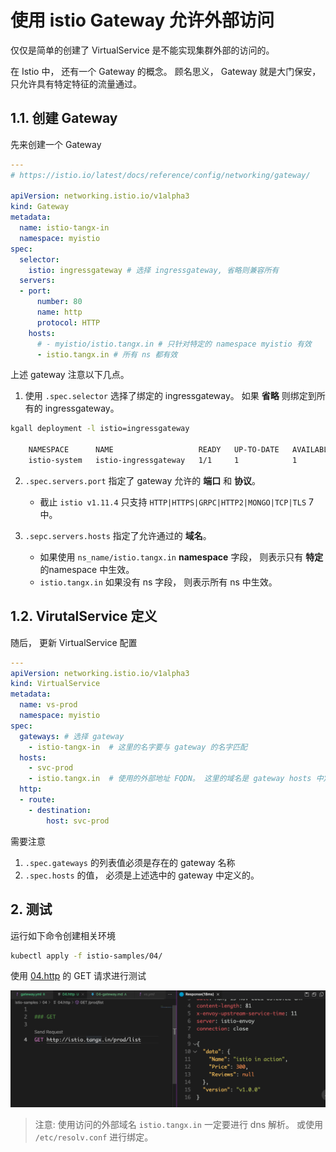 # 使用 istio Gateway 允许外部访问 

仅仅是简单的创建了 VirtualService 是不能实现集群外部的访问的。

在 Istio 中， 还有一个 Gateway 的概念。 顾名思义， Gateway 就是大门保安， 只允许具有特定特征的流量通过。



## 1.1. 创建 Gateway

先来创建一个 Gateway

```yaml
---
# https://istio.io/latest/docs/reference/config/networking/gateway/

apiVersion: networking.istio.io/v1alpha3
kind: Gateway
metadata:
  name: istio-tangx-in
  namespace: myistio
spec:
  selector:
    istio: ingressgateway # 选择 ingressgateway, 省略则兼容所有
  servers:
  - port:
      number: 80
      name: http
      protocol: HTTP
    hosts:
      # - myistio/istio.tangx.in # 只针对特定的 namespace myistio 有效
      - istio.tangx.in # 所有 ns 都有效
```

上述 gateway 注意以下几点。

1. 使用 `.spec.selector` 选择了绑定的 ingressgateway。 如果 **省略** 则绑定到所有的 ingressgateway。

```bash
kgall deployment -l istio=ingressgateway

    NAMESPACE      NAME                   READY   UP-TO-DATE   AVAILABLE   AGE
    istio-system   istio-ingressgateway   1/1     1            1           3d23h
```

2. `.spec.servers.port` 指定了 gateway 允许的 **端口** 和 **协议**。 
    + 截止 `istio v1.11.4` 只支持 `HTTP|HTTPS|GRPC|HTTP2|MONGO|TCP|TLS` 7中。

3. `.sepc.servers.hosts` 指定了允许通过的 **域名**。
    + 如果使用 `ns_name/istio.tangx.in` **namespace** 字段， 则表示只有 **特定** 的namespace 中生效。 
    + `istio.tangx.in` 如果没有 ns 字段， 则表示所有 ns 中生效。


## 1.2. VirutalService 定义

随后， 更新 VirtualService 配置

```yaml
---
apiVersion: networking.istio.io/v1alpha3
kind: VirtualService
metadata:
  name: vs-prod
  namespace: myistio
spec:
  gateways: # 选择 gateway
    - istio-tangx-in  # 这里的名字要与 gateway 的名字匹配
  hosts:
    - svc-prod
    - istio.tangx.in  # 使用的外部地址 FQDN。 这里的域名是 gateway hosts 中定义的
  http:
  - route:
    - destination:
        host: svc-prod
```

需要注意

1. `.spec.gateways` 的列表值必须是存在的 gateway 名称
2. `.spec.hosts` 的值， 必须是上述选中的 gateway 中定义的。


## 2. 测试

运行如下命令创建相关环境

```bash
kubectl apply -f istio-samples/04/
```

使用 [04.http](/istio-samples/04/04.http) 的 GET 请求进行测试

![gateway result](../imgs/04/04-gateway.png)

> 注意:  使用访问的外部域名 `istio.tangx.in` 一定要进行 dns 解析。 或使用 `/etc/resolv.conf` 进行绑定。